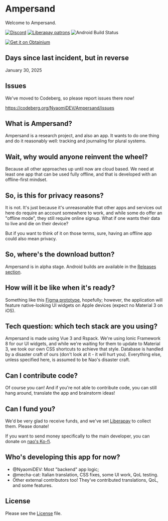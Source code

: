 # Ampersand

Welcome to Ampersand.

[![Discord](https://img.shields.io/discord/1235649423439298622?style=flat&logo=discord&logoColor=white&color=%235865F2)](https://discord.gg/xCptGJKeKc)
[![Liberapay patrons](https://img.shields.io/liberapay/patrons/Ampersand)](https://liberapay.com/Ampersand)
![Android Build Status](https://img.shields.io/github/actions/workflow/status/NyaomiDEV/Ampersand/build-android.yml?style=flat&label=android%20build)

[![Get it on Obtainium](https://github.com/user-attachments/assets/713d71c5-3dec-4ec4-a3f2-8d28d025a9c6)](https://apps.obtainium.imranr.dev/redirect.html?r=obtainium://app/%7B%22id%22%3A%22moe.ampersand.app.ci%22%2C%22url%22%3A%22https%3A%2F%2Fgithub.com%2FNyaomiDEV%2FAmpersand%22%2C%22author%22%3A%22NyaomiDEV%22%2C%22name%22%3A%22Ampersand%20(CI)%22%2C%22preferredApkIndex%22%3A0%2C%22additionalSettings%22%3A%22%7B%5C%22includePrereleases%5C%22%3Atrue%2C%5C%22fallbackToOlderReleases%5C%22%3Atrue%2C%5C%22filterReleaseTitlesByRegEx%5C%22%3A%5C%22%5C%22%2C%5C%22filterReleaseNotesByRegEx%5C%22%3A%5C%22%5C%22%2C%5C%22verifyLatestTag%5C%22%3Afalse%2C%5C%22dontSortReleasesList%5C%22%3Afalse%2C%5C%22useLatestAssetDateAsReleaseDate%5C%22%3Afalse%2C%5C%22releaseTitleAsVersion%5C%22%3Atrue%2C%5C%22trackOnly%5C%22%3Afalse%2C%5C%22versionExtractionRegEx%5C%22%3A%5C%22%5C%5C%5C%5C((.*)%5C%5C%5C%5C)%24%5C%22%2C%5C%22matchGroupToUse%5C%22%3A%5C%22%241%5C%22%2C%5C%22versionDetection%5C%22%3Afalse%2C%5C%22releaseDateAsVersion%5C%22%3Afalse%2C%5C%22useVersionCodeAsOSVersion%5C%22%3Afalse%2C%5C%22apkFilterRegEx%5C%22%3A%5C%22%5C%22%2C%5C%22invertAPKFilter%5C%22%3Afalse%2C%5C%22autoApkFilterByArch%5C%22%3Afalse%2C%5C%22appName%5C%22%3A%5C%22Ampersand%20(CI)%5C%22%2C%5C%22shizukuPretendToBeGooglePlay%5C%22%3Afalse%2C%5C%22allowInsecure%5C%22%3Afalse%2C%5C%22exemptFromBackgroundUpdates%5C%22%3Afalse%2C%5C%22skipUpdateNotifications%5C%22%3Afalse%2C%5C%22about%5C%22%3A%5C%22Tracking%20app%20for%20plural%20systems%5C%22%2C%5C%22refreshBeforeDownload%5C%22%3Atrue%7D%22%7D)

## Days since last incident, but in reverse

January 30, 2025

## Issues

We've moved to Codeberg, so please report issues there now!

https://codeberg.org/NyaomiDEV/Ampersand/issues

## What is Ampersand?

Ampersand is a research project, and also an app. It wants to do one thing and do it reasonably well: tracking and journaling for plural systems.

## Wait, why would anyone reinvent the wheel?

Because all other approaches up until now are cloud based. We need at least one app that can be used fully offline, and that is developed with an offline-first mindset.

## So, is this for privacy reasons?

It is not. It's just because it's unreasonable that other apps and services out here do require an account somewhere to work, and while some do offer an "offline mode", they still require online signup. What if one wants their data to live and die on their device?

But if you want to think of it on those terms, sure, having an offline app could also mean privacy.

## So, where's the download button?

Ampersand is in alpha stage. Android builds are available in the [Releases section](https://github.com/NyaomiDEV/Ampersand/releases).

## How will it be like when it's ready?

Something like this [Figma prototype](https://www.figma.com/proto/vD1U1Ed4ACd55tir2bb7qJ/Ampersand-Public?type=design&node-id=23-133&viewport=212%2C585%2C0.23&t=NCu4nRO1hcwOqU0q-0&scaling=min-zoom&starting-point-node-id=23%3A133&show-proto-sidebar=1), hopefully; however, the application will feature native-looking UI widgets on Apple devices (expect no Material 3 on iOS).

## Tech question: which tech stack are you using?

Ampersand is made using Vue 3 and Rspack. We're using Ionic Framework 8 for our UI widgets, and while we're waiting for them to update to Material 3, we took our own CSS shortcuts to achieve that style. Database is handled by a disaster craft of ours (don't look at it - it will hurt you). Everything else, unless specified here, is assumed to be Nao's disaster craft.

## Can I contribute code?

Of course you can! And if you're not able to contribute code, you can still hang around, translate the app and brainstorm ideas!

## Can I fund you?

We'd be very glad to receive funds, and we've set [Liberapay](https://liberapay.com/Ampersand/) to collect them. Please donate!

If you want to send money specifically to the main developer, you can donate on [nao's Ko-fi](https://ko-fi.com/nyaomipic).

## Who's developing this app for now?

- @NyaomiDEV: Most "backend" app logic;
- @mecha-cat: Italian translation, CSS fixes, some UI work, QoL testing.
- Other external contributors too! They've contributed translations, QoL, and some features.

## License

Please see the [License](LICENSE) file.
